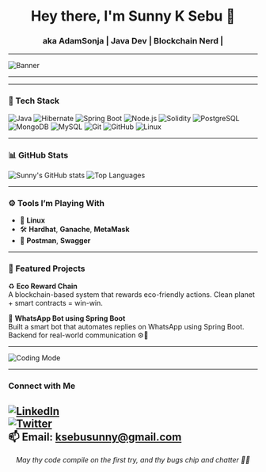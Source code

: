 <h1 align="center">Hey there, I'm Sunny K Sebu 👋</h1>
<h3 align="center">aka AdamSonja | Java Dev | Blockchain Nerd |</h3>

---

![Banner](https://media.giphy.com/media/26AHONQ79FdWZhAI0/giphy.gif)

---

---

### 🧰 Tech Stack

![Java](https://img.shields.io/badge/Java-ED8B00?style=for-the-badge&logo=java&logoColor=white)
![Hibernate](https://img.shields.io/badge/Hibernate-59666C?style=for-the-badge&logo=hibernate&logoColor=white)
![Spring Boot](https://img.shields.io/badge/Spring%20Boot-6DB33F?style=for-the-badge&logo=spring-boot&logoColor=white)
![Node.js](https://img.shields.io/badge/Node.js-339933?style=for-the-badge&logo=nodedotjs&logoColor=white)
![Solidity](https://img.shields.io/badge/Solidity-363636?style=for-the-badge&logo=solidity&logoColor=white)
![PostgreSQL](https://img.shields.io/badge/PostgreSQL-336791?style=for-the-badge&logo=postgresql&logoColor=white)
![MongoDB](https://img.shields.io/badge/MongoDB-4EA94B?style=for-the-badge&logo=mongodb&logoColor=white)
![MySQL](https://img.shields.io/badge/MySQL-4479A1?style=for-the-badge&logo=mysql&logoColor=white)
![Git](https://img.shields.io/badge/Git-F05032?style=for-the-badge&logo=git&logoColor=white)
![GitHub](https://img.shields.io/badge/GitHub-181717?style=for-the-badge&logo=github&logoColor=white)
![Linux](https://img.shields.io/badge/Linux-FCC624?style=for-the-badge&logo=linux&logoColor=black)


---

### 📊 GitHub Stats

![Sunny's GitHub stats](https://github-readme-stats.vercel.app/api?username=AdamSonja&show_icons=true&theme=tokyonight)
![Top Languages](https://github-readme-stats.vercel.app/api/top-langs/?username=AdamSonja&layout=compact&theme=tokyonight)

---

### ⚙️ Tools I’m Playing With

- 🐧 **Linux**
- 🛠️ **Hardhat**, **Ganache**, **MetaMask**
- 🧪 **Postman**, **Swagger**

---

### 🌱 Featured Projects

♻️ **Eco Reward Chain**  
A blockchain-based system that rewards eco-friendly actions. Clean planet + smart contracts = win-win.

💬 **WhatsApp Bot using Spring Boot**  
Built a smart bot that automates replies on WhatsApp using  Spring Boot. Backend for  real-world communication ⚙️📲

---

![Coding Mode](https://media.giphy.com/media/LmNwrBhejkK9EFP504/giphy.gif)

---

### Connect with Me

[![LinkedIn](https://img.shields.io/badge/-LinkedIn-0077B5?style=flat&logo=linkedin&logoColor=white)](https://linkedin.com/in/sunny-k-sebu-736623241)  
[![Twitter](https://img.shields.io/badge/-Twitter-1DA1F2?style=flat&logo=twitter&logoColor=white)](https://x.com/SunnyKSebu)  
📫 Email: [ksebusunny@gmail.com](mailto:ksebusunny@gmail.com)
---

<p align="center"><i>May thy code compile on the first try, and thy bugs chip and chatter 🧪🧵</i></p>
